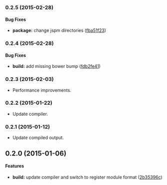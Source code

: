 ### 0.2.5 (2015-02-28)


#### Bug Fixes

* **package:** change jspm directories ([fba51f23](http://github.com/aurelia/task-queue/commit/fba51f234b61e0127fd8bb29ce960964167e57b0))


### 0.2.4 (2015-02-28)


#### Bug Fixes

* **build:** add missing bower bump ([fdb2fe41](http://github.com/aurelia/task-queue/commit/fdb2fe41aa643670516db855731ef18c9050661c))


### 0.2.3 (2015-02-03)

* Performance improvements.

### 0.2.2 (2015-01-22)

* Update compiler.

### 0.2.1 (2015-01-12)

* Update compiled output.

## 0.2.0 (2015-01-06)


#### Features

* **build:** update compiler and switch to register module format ([2b35396c](http://github.com/aurelia/task-queue/commit/2b35396cbc4730efae751bc360bf1fe29bad2527))
